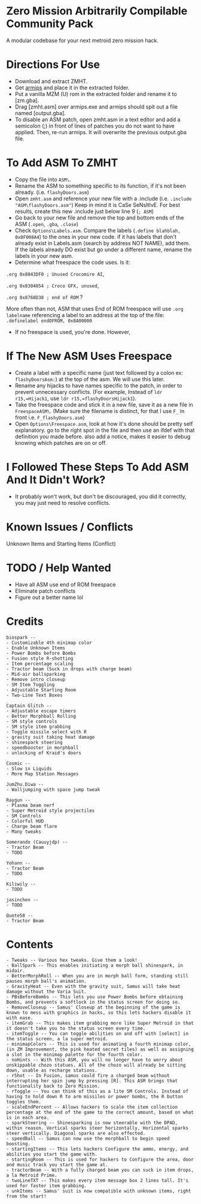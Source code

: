 # Zero Mission Arbitrarily Compilable Community Pack
A modular codebase for your next metroid zero mission hack.

# Directions For Use
- Download and extract ZMHT.
- Get [armips](https://github.com/Kingcom/armips/releases) and place it in the extracted folder.
- Put a vanilla MZM (U) rom in the extracted folder and rename it to [zm.gba].  
- Drag [zmht.asm] over armips.exe and armips should spit out a file named [output.gba].
- To disable an ASM patch, open zmht.asm in a text editor and add a semicolon (;) in front of lines of patches you do not want to have applied. Then, re-run armips. It will overwrite the previous output.gba file.

# To Add ASM To ZMHT
- Copy the file into `ASM\`.
- Rename the ASM to something specific to its function, if it's not been already. (i.e. `flashyDoors.asm`)
- Open `zmht.asm` and reference your new file with a .include (i.e. `.include "ASM\flashyDoors.asm"`) Keep in mind it is CaSe SeNsItIvE. For best results, create this new .include just below line 9 (`; ASM`)
- Go back to your new file and remove the top and bottom ends of the ASM (`.open`, `.gba`, `.close`)
- Check `Options\Labels.asm`. Compare the labels (`.define blahblah, 0x0F008A4`) to the ones in your new code. if it has labels that don't already exist in Labels.asm (search by address NOT NAME), add them. If the labels already DO exist but go under a different name, rename the labels in your new asm.
- Determine what freespace the code uses. Is it: 

`.org 0x8043DF0 ; Unused Crocomire AI`, 

`.org 0x8304054 ; Croco GFX, unused`, 

`.org 0x8760D38 ; end of ROM` ?

More often than not, ASM that uses End of ROM freespace will use `.org labelname` referencing a label to an address at the top of the file: `.definelabel endOFROM,	0x8A00000`  

- If no freespace is used, you're done. However,

# If The New ASM Uses Freespace
- Create a label with a specific name (just text followed by a colon ex: `flashyDoorsAsm:`) at the top of the asm. We will use this later.
- Rename any hijacks to have names specific to the patch, in order to prevent unnecessary conflicts. (For example, Instead of `ldr r15,=Hijack1`, use `ldr r15,=flashyDoorsHijack1`).
- Take the freespace code and stick it in a new file, save it as a new file in `FreespaceASM\`. (Make sure the filename is distinct, for that I use `F_` in front i.e. `F_flashyDoors.asm`)
- Open `Options\Freespace.asm`, look at how it's done should be pretty self explanatory. go to the right spot in the file and then use an ifdef with that definition you made before. also add a notice, makes it easier to debug knowing which patches are on or off.

# I Followed These Steps To Add ASM And It Didn't Work?
- It probably won't work, but don't be discouraged, you did it correctly,  you may just need to resolve conflicts.

# Known Issues / Conflicts
Unknown Items and Starting Items (Conflict)

# TODO / Help Wanted
- Have all ASM use end of ROM freespace
- Eliminate patch conflicts
- Figure out a better name lol

# Credits
    biospark --
	- Customizable 4th minimap color
	- Enable Unknown Items
	- Power Bombs before Bombs
	- Fusion style R-shotting
	- Item percentage scaling
	- Tractor beam (Suck in drops with charge beam)
	- Mid-air ballsparking
	- Remove intro closeup
	- SM Item Toggling
	- Adjustable Starting Room
	- Two-Line Text Boxes
	
    Captain Glitch --
	- Adjustable escape timers
	- Better Morphball Rolling
	- SM style controls
	- SM style item grabbing
	- Toggle missile select with R
	- gravity suit taking heat damage
	- shinespark steering
	- speedbooster in morphball
	- unlocking of Kraid's doors
			
    Cosmic --
	- Slow in Liquids
	- More Map Station Messages
			
    JumZhu.Diwa -- 
	- Walljumping with space jump tweak
	
    Raygun -- 
	- Plasma beam nerf
	- Super Metroid style projectiles
	- SM Controls
	- Colorful HUD
	- Charge beam flare
	- Many tweaks
	
    Somerando (Cauuyjdp) --
	- Tractor Beam
	- TODO

    Yohann --
	- Tractor Beam
	- TODO

    Kiliwily --
	- TODO
	
    jasinchen --
	- TODO

    Quote58 --
	- Tractor Beam

# Contents
	- Tweaks -- Various hex tweaks. Give them a look!
	- BallSpark -- This enables initiating a morph ball shinespark, in midair.
	- BetterMorphRoll -- When you are in morph ball form, standing still pauses morph ball's animation.
	- GravityHeat -- Even with the gravity suit, Samus will take heat damage without the Varia Suit.
	- PBsBeforeBombs -- This lets you use Power Bombs before obtaining Bombs, and prevents a softlock in the status screen for doing so.
	- RemoveCloseup -- Samus' Closeup at the beginning of the game is known to mess with graphics in hacks, so this lets hackers disable it with ease.
	- itemGrab -- This makes item grabbing more like Super Metroid in that it doesn't take you to the status screen every time.
	- itemToggle -- You can toggle abilities on and off with [select] in the status screen, a la super metroid.
	- minimapColors -- This is used for animating a fourth minimap color, (in ZM Improvement, the pink heated secret tiles) as well as assigning a slot in the minimap palette for the fourth color.
	- noHints -- With this ASM, you will no longer have to worry about unskippable chozo statues. All of the chozo will already be sitting down, usable as recharge stations.
	- rShot -- In Fusion, samus could fire a charged beam without interrupting her spin jump by pressing [R]. This ASM brings that functionality back to Zero Mission.
	- rToggle -- You can think of this as a lite SM Controls. Instead of having to hold down R to arm missiles or power bombs, the R button toggles them.
	- scaleEndPercent -- Allows hackers to scale the item collection percentage at the end of the game to the correct amount, based on what is in each area.
	- sparkSteering -- Shinesparking is now steerable with the DPAD, within reason. Vertical sparks steer horizontally, Horizontal sparks steer vertically. Diagonal sparks are also effected.
	- speedBall -- Samus can now use the morphball to begin speed boosting.
	- startingItems -- This lets hackers Configure the ammo, energy, and abilities you start the game with.
	- startingRoom -- This is used for hackers to Configure the area, door and music track you start the game at.
	- tractorBeam -- With a fully charged beam you can suck in item drops, a la Metroid Prime.
	- twoLineTXT -- This makes every item message box 2 lines tall. It's used for faster item grabbing.
	- unkItems -- Samus' suit is now compatible with unknown items, right from the start!
